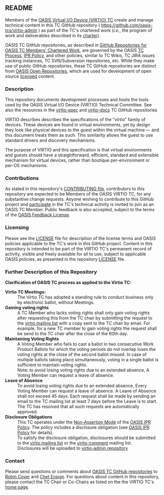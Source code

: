 <div>
<h2>README</h2>

<p>Members of the <a href="https://www.oasis-open.org/committees/virtio/">OASIS Virtual I/O Device (VIRTIO) TC</a> create and manage technical content in this TC GitHub repository ( <a href="https://github.com/oasis-tcs/virtio-admin">https://github.com/oasis-tcs/virtio-admin</a> ) as part of the TC's chartered work (<i>i.e.</i>, the program of work and deliverables described in its <a href="https://www.oasis-open.org/committees/virtio/charter.php">charter</a>).</p>

<p>OASIS TC GitHub repositories, as described in <a href="https://www.oasis-open.org/resources/tcadmin/github-repositories-for-oasis-tc-members-chartered-work">GitHub Repositories for OASIS TC Members' Chartered Work</a>, are governed by the OASIS <a href="https://www.oasis-open.org/policies-guidelines/tc-process">TC Process</a>, <a href="https://www.oasis-open.org/policies-guidelines/ipr">IPR Policy</a>, and other policies, similar to TC Wikis, TC JIRA issues tracking instances, TC SVN/Subversion repositories, etc.  While they make use of public GitHub repositories, these TC GitHub repositories are distinct from <a href="https://www.oasis-open.org/resources/open-repositories">OASIS Open Repositories</a>, which are used for development of open source <a href="https://www.oasis-open.org/resources/open-repositories/licenses">licensed</a> content.</p>
</div>

<div>
<h3>Description</h3>

<p>This repository documents development processes and hosts the tools used by the OASIS Virtual I/O Device (VIRTIO) Technical Committee.  See also the resources in the <a href="https://github.com/oasis-tcs/virtio-spec">virtio-spec</a> and <a href="https://github.com/oasis-tcs/virtio-docs">virtio-docs</a> TC GitHub repositories</p>

<p>VIRTIO describes describes the specifications of the "virtio" family of devices. These devices are found in virtual environments, yet by design they look like physical devices to the guest within the virtual machine &mdash; and this document treats them as such. This similarity allows the guest to use standard drivers and discovery mechanisms.</p>

<p>The purpose of VIRTIO and this specification is that virtual environments and guests should have a straightforward, efficient, standard and extensible mechanism for virtual devices, rather than boutique per-environment or per-OS mechanisms.</p>

</div>

<div>
<h3>Contributions</h3>
<p>As stated in this repository's <a href="https://github.com/oasis-tcs/virtio-admin/blob/master/CONTRIBUTING.md">CONTRIBUTING file</a>, contributors to this repository are expected to be Members of the OASIS VIRTIO TC, for any substantive change requests.  Anyone wishing to contribute to this GitHub project and <a href="https://www.oasis-open.org/join/participation-instructions">participate</a> in the TC's technical activity is invited to join as an OASIS TC Member.  Public feedback is also accepted, subject to the terms of the <a href="https://www.oasis-open.org/policies-guidelines/ipr#appendixa">OASIS Feedback License</a>.</p>
</div>



<div>
<h3>Licensing</h3>
<p>Please see the <a href="https://github.com/oasis-tcs/virtio-admin/blob/master/LICENSE.md">LICENSE</a> file for description of the license terms and OASIS policies applicable to the TC's work in this GitHub project. Content in this repository is intended to be part of the VIRTIO TC's permanent record of activity, visible and freely available for all to use, subject to applicable OASIS policies, as presented in the repository <a href="https://github.com/oasis-tcs/virtio-admin/blob/master/LICENSE.md">LICENSE</a> file.</p>
</div>

<div>
<h3>Further Description of this Repository</h3>
<strong>Clarification of OASIS TC process as applied to the Virtio TC:</strong>
<dl>
<dt><strong>Virtio TC Meetings:</strong></dt>
<dd>The Virtio TC has adopted a standing rule to conduct business only by electronic ballot, without Meetings.<dd>
<dt><strong>Gaining voting rights</strong></dt>
<dd>A TC Member who lacks voting rights shall only gain voting rights
   after requesting this from the TC chair by submitting the request to the
   <a href="http://lists.oasis-open.org/archives/virtio/">virtio mailing list</a>
   with a copy sent to the TC chair by email. For example, for a new TC member
   to gain voting rights the request shall be send to the TC
   chair after the close of the 60th day.
</dd>
<dt><strong>Maintaining Voting Rights</strong></dt>
<dd>
A Voting Member who fails to cast a ballot in two consecutive Work Product
Ballots for which the voting periods do not overlap loses the voting rights at
the close of the second ballot missed. In case of multiple ballots taking place
simultaneously, voting in a single ballot is sufficient to maintain voting
rights.
<br>Note: to avoid losing voting rights due to an extended absence,
A Voting Member can request a leave of absence.
</dd>
<dt><strong>Leave of Absence</strong></dt>
<dd>
To avoid losing voting rights due to an extended absence,
Every Voting Member can request a leave of absence.
A Leave of
Absence shall not exceed 45 days. Each request shall be made by sending an
email to the TC mailing list at least 7 days before the Leave is to start.
<br>The TC has resolved that all such requests are automatically approved.
</dd>
<dt><strong>Disclosure Obligations</strong></dt>
<dd>
This TC operates under the
<a href="https://www.oasis-open.org/policies-guidelines/ipr#Non-Assertion-Mode">Non-Assertion Mode</a>
of the <a href="https://www.oasis-open.org/policies-guidelines/ipr">OASIS IPR Policy</a>.
The policy includes a disclosure obligation (see
<a href="https://www.oasis-open.org/policies-guidelines/ipr">OASIS IPR Policy</a>
for details).
<br>
To satisfy the disclosure obligation, disclosures should be submitted to
the <a href="http://lists.oasis-open.org/archives/virtio/">virtio mailing list</a>
or the <a href="https://www.oasis-open.org/committees/comments/index.php?wg_abbrev=virtio">virtio-comment</a> mailing list.
<br>
Disclosures will be uploaded to
<a href="https://github.com/oasis-tcs/virtio-admin">virtio-admin repository</a>
<dd>
</p>
</div>

<div>

<h3>Contact</h3>
<p>Please send questions or comments about <a href="https://www.oasis-open.org/resources/tcadmin/github-repositories-for-oasis-tc-members-chartered-work">OASIS TC GitHub repositories</a> to <a href="mailto:robin@oasis-open.org">Robin Cover</a> and <a href="mailto:chet.ensign@oasis-open.org">Chet Ensign</a>.  For questions about content in this repository, please contact the TC Chair or Co-Chairs as listed on the the VIRTIO TC's <a href="https://www.oasis-open.org/committees/virtio/">home page</a>.</p>
</div>

